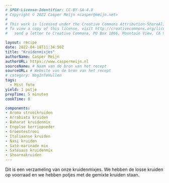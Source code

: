 ```yaml
---
# SPDX-License-Identifier: CC-BY-SA-4.0
# Copyright © 2022 Casper Meijn <casper@meijn.net>
# 
# This work is licensed under the Creative Commons Attribution-ShareAlike 4.0 International License. 
# To view a copy of this license, visit http://creativecommons.org/licenses/by-sa/4.0/ or 
#   send a letter to Creative Commons, PO Box 1866, Mountain View, CA 94042, USA.

layout: recipe
date: 2022-04-18T11:34:50Z
title: "Kruidenmixjes"
authorName: Casper Meijn
authorURL: https://www.caspermeijn.nl
sourceName: # Naam van de bron van het recept
sourceURL: # Website van de bron van het recept
# category: NogInTeVullen
tags:
  - Mist foto
yield: 1 potje
prepTime: 5 minuten
cookTime: 0

components:
- Aroma strooikruiden
- Arrabiata kruiden
- Baharat kruidenmix
- Engelse kerriepoeder
- Groentestrooi
- Italiaanse kruiden
- Nasi kruiden
- Saté-marinade mix
- Satésaus kruidenmix
- Shoarmakruiden
---
```

Dit is een verzameling van onze kruidenmixjes. We hebben de losse kruiden op voorraad en we hebben potjes met de gemixte kruiden staan.
